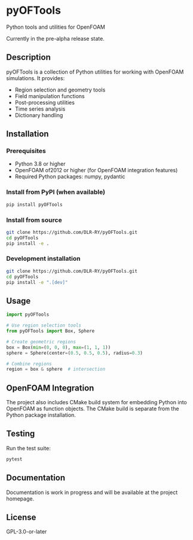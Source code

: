 # pyOFTools

Python tools and utilities for OpenFOAM

Currently in the pre-alpha release state.

## Description

pyOFTools is a collection of Python utilities for working with OpenFOAM simulations. It provides:

- Region selection and geometry tools
- Field manipulation functions
- Post-processing utilities
- Time series analysis
- Dictionary handling

## Installation

### Prerequisites

- Python 3.8 or higher
- OpenFOAM of2012 or higher (for OpenFOAM integration features)
- Required Python packages: numpy, pydantic

### Install from PyPI (when available)

```bash
pip install pyOFTools
```

### Install from source

```bash
git clone https://github.com/DLR-RY/pyOFTools.git
cd pyOFTools
pip install -e .
```

### Development installation

```bash
git clone https://github.com/DLR-RY/pyOFTools.git
cd pyOFTools
pip install -e ".[dev]"
```

## Usage

```python
import pyOFTools

# Use region selection tools
from pyOFTools import Box, Sphere

# Create geometric regions
box = Box(min=(0, 0, 0), max=(1, 1, 1))
sphere = Sphere(center=(0.5, 0.5, 0.5), radius=0.3)

# Combine regions
region = box & sphere  # intersection
```

## OpenFOAM Integration

The project also includes CMake build system for embedding Python into OpenFOAM as function objects. The CMake build is separate from the Python package installation.

## Testing

Run the test suite:

```bash
pytest
```

## Documentation

Documentation is work in progress and will be available at the project homepage.

## License

GPL-3.0-or-later